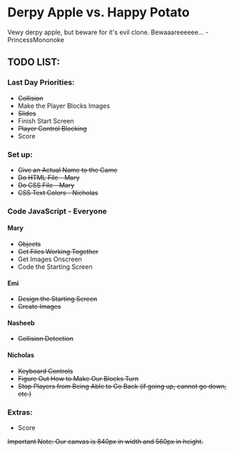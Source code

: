 # Derpy Apple vs. Happy Potato

Vewy derpy apple, but beware for it's evil clone. Bewaaareeeeee... -PrincessMononoke


## TODO LIST:

### Last Day Priorities:
* ~~Collision~~
* Make the Player Blocks Images
* ~~Slides~~
* Finish Start Screen
* ~~Player Control Blocking~~
* Score


### Set up:
* ~~Give an Actual Name to the Game~~
* ~~Do HTML File - Mary~~
* ~~Do CSS File - Mary~~
* ~~CSS Text Colors - Nicholas~~


### Code JavaScript - Everyone

#### Mary
* ~~Objects~~
* ~~Get Files Working Together~~
* Get Images Onscreen
* Code the Starting Screen

#### Emi
* ~~Design the Starting Screen~~
* ~~Create Images~~

#### Nasheeb
* ~~Collision Detection~~

#### Nicholas
* ~~Keyboard Controls~~
* ~~Figure Out How to Make Our Blocks Turn~~
* ~~Stop Players from Being Able to Go Back (if going up, cannot go down, etc.)~~



### Extras:
* Score

~~Important Note: Our canvas is 840px in width and 560px in height.~~
